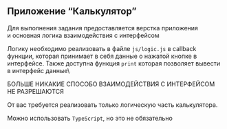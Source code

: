 ## Приложение “Калькулятор”

Для выполнения задания предоставляется верстка приложения
<br/> и основная логика взаимодействия с интерфейсом

Логику необходимо реализовать в файле `js/logiс.js` в callback функции, которая принимает в себя данные о нажатой кнопке в интерфейсе. Также доступна функция `print` которая позволяет вывести в интерфейс данные\

БОЛЬШЕ НИКАКИЕ СПОСОБО ВЗАИМОДЕЙСТВИЯ С ИНТЕРФЕЙСОМ НЕ РАЗРЕШАЮТСЯ

От вас требуется реализовать только логическую часть калькулятора.

Можно использовать `TypeScript`, но это не обязательно
